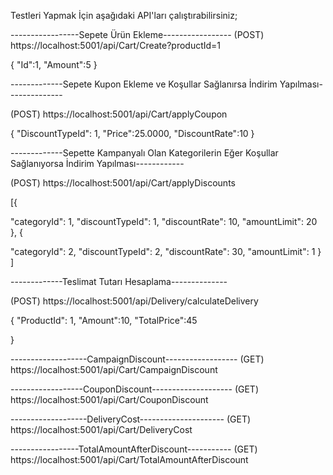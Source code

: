 Testleri Yapmak İçin aşağıdaki API'ları çalıştırabilirsiniz;

-----------------Sepete Ürün Ekleme-----------------
(POST) https://localhost:5001/api/Cart/Create?productId=1

	
{
	"Id":1,
	"Amount":5
}


-------------Sepete Kupon Ekleme ve Koşullar Sağlanırsa İndirim Yapılması--------------
 
(POST)  https://localhost:5001/api/Cart/applyCoupon  


{
	"DiscountTypeId": 1,
	"Price":25.0000,
	"DiscountRate":10
}

-------------Sepette Kampanyalı Olan Kategorilerin Eğer Koşullar Sağlanıyorsa İndirim Yapılması------------

(POST) https://localhost:5001/api/Cart/applyDiscounts

[{
  
  "categoryId": 1,
  "discountTypeId": 1,
  "discountRate": 10,
  "amountLimit": 20
},
{

  "categoryId": 2,
  "discountTypeId": 2,
  "discountRate": 30,
  "amountLimit": 1
}
]

-------------Teslimat Tutarı Hesaplama--------------

(POST) https://localhost:5001/api/Delivery/calculateDelivery

{
	"ProductId": 1,
	"Amount":10,
	"TotalPrice":45

}

-------------------CampaignDiscount------------------
(GET) https://localhost:5001/api/Cart/CampaignDiscount

------------------CouponDiscount--------------------
(GET) https://localhost:5001/api/Cart/CouponDiscount

-------------------DeliveryCost---------------------
(GET) https://localhost:5001/api/Cart/DeliveryCost

-----------------TotalAmountAfterDiscount-----------
(GET) https://localhost:5001/api/Cart/TotalAmountAfterDiscount
